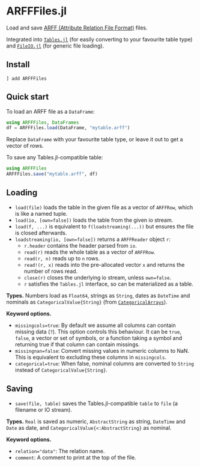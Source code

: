 # ARFFFiles.jl

Load and save [ARFF (Attribute Relation File Format)](https://waikato.github.io/weka-wiki/formats_and_processing/arff/) files.

Integrated into [`Tables.jl`](https://github.com/JuliaData/Tables.jl) (for easily converting to your favourite table type) and [`FileIO.jl`](https://github.com/JuliaIO/FileIO.jl) (for generic file loading).

## Install

```
] add ARFFFiles
```

## Quick start

To load an ARFF file as a `DataFrame`:
```julia
using ARFFFiles, DataFrames
df = ARFFFiles.load(DataFrame, "mytable.arff")
```
Replace `DataFrame` with your favourite table type, or leave it out to get a vector of rows.

To save any Tables.jl-compatible table:
```julia
using ARFFFiles
ARFFFiles.save("mytable.arff", df)
```

## Loading

- `load(file)` loads the table in the given file as a vector of `ARFFRow`, which is like a named tuple.
- `load(io, [own=false])` loads the table from the given io stream.
- `load(f, ...)` is equivalent to `f(loadstreaming(...))` but ensures the file is closed afterwards.
- `loadstreaming(io, [own=false])` returns a `ARFFReader` object `r`:
    - `r.header` contains the header parsed from `io`.
    - `read(r)` reads the whole table as a vector of `ARFFRow`.
    - `read(r, n)` reads up to `n` rows.
    - `read!(r, x)` reads into the pre-allocated vector `x` and returns the number of rows read.
    - `close(r)` closes the underlying io stream, unless `own=false`.
    - `r` satisfies the `Tables.jl` interface, so can be materialized as a table.

**Types.** Numbers load as `Float64`, strings as `String`, dates as `DateTime` and nominals as `CategoricalValue{String}` (from [`CategoricalArrays`](https://github.com/JuliaData/CategoricalArrays.jl)).

**Keyword options.**
- `missingcols=true`: By default we assume all columns can contain missing data (`?`). This option controls this behaviour. It can be `true`, `false`, a vector or set of symbols, or a function taking a symbol and returning true if that column can contain missings.
- `missingnan=false`: Convert missing values in numeric columns to NaN. This is equivalent to excluding these columns in `missingcols`.
- `categorical=true`: When false, nominal columns are converted to `String` instead of `CategoricalValue{String}`.

## Saving

- `save(file, table)` saves the Tables.jl-compatible `table` to `file` (a filename or IO stream).

**Types.** `Real` is saved as numeric, `AbstractString` as string, `DateTime` and `Date` as date, and `CategoricalValue{<:AbstractString}` as nominal.

**Keyword options.**
- `relation="data"`: The relation name.
- `comment`: A comment to print at the top of the file.
